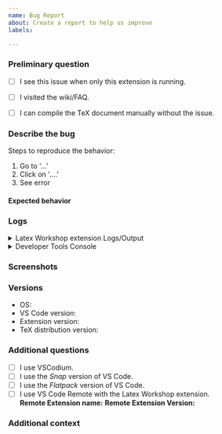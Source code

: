 ```yaml
---
name: Bug Report
about: Create a report to help us improve
labels: 

---
```



### Preliminary question

<!-- These questions are mandatory. [Required]
Please toggle the statements that are correct by removing the space inside the square brackets and inserting an `x` instead.
A comment before eachs statement explains what you have to do to check the statement. Please read those carefully.
-->

<!--
Disable all the other extensions except for LaTeX Workshop, restart VS Code, and check that you still see this issue. 
-->

- [ ] I see this issue when only this extension is running.

<!-- 
Visit the [wiki FAQ](https://github.com/James-Yu/LaTeX-Workshop/wiki/FAQ) and check whether your issue is already referenced there before filling an issue.
-->

- [ ] I visited the wiki/FAQ.

<!--
If your issue is with compiling a document (for example into a pdf file - not having to do with finding the root file of a project), 
check first that you can compile manually. This can be done by entering the compile/build command into a terminal.
-->

- [ ] I can compile the TeX document manually without the issue.





### Describe the bug

<!-- This is mandatory. [Required]
Give a clear and concise description of what the bug is and name the minimal steps to reproduce it.
-->

Steps to reproduce the behavior:
1. Go to '...'
2. Click on '....'
3. See error

#### Expected behavior

<!-- This is mandatory. [Required]
Give a clear and concise description of what you expected to happen.
-->



### Logs 

<details>
 <summary> 
  Latex Workshop extension Logs/Output
 </summary>
 
<!-- This is mandatory. [Required]
Please paste the whole log messages inside the triple grave accents (`). Do not paste only parts of the log messages. 
The log should start with `Initializing LaTeX Workshop`. This is very important to identify problems.

To access the log, click the 'TeX' icon on the Activity Bar on the left side,
select 'View Log Messages', then select 'View LaTeX Workshop extension log'.
-->
 
```

```
  
</details>

<details>
 <summary> 
  Developer Tools Console
 </summary>
 
<!-- This is mandatory. [Required]
Please paste the whole log messages inside the triple grave accents (`). Do not paste only parts of the log messages. 

To access the log, click 'help' -> 'Toggle Developer Tools' -> 'Console'. Paste anything suspicious.
-->

```

```

</details>


### Screenshots

<!-- 
If applicable, paste screenshots here that could help identifying the problem.
Please add a short explanitory note before each of them.
-->



### Versions

<!-- This is mandatory. [Required]
Please write exact version numbers. Please don't write `latest` instead of exact numbers.
-->

 - OS: <!-- e.g. Windows 10 -->
 - VS Code version: <!-- e.g. 1.41.0 -->
 - Extension version: <!-- e.g. 8.5.0 -->
 - TeX distribution version: <!-- e.g. TeX Live 2019/MiKTeX 2.9.7250 -->


### Additional questions

<!--
Please check the correct statements by removing the space inside the square brackets and inserting an `x` instead.
-->

- [ ] I use VSCodium.
- [ ] I use the *Snap* version of VS Code.
- [ ] I use the *Flatpack* version of VS Code.
- [ ] I use VS Code Remote with the Latex Workshop extension. <br>
      **Remote Extension name:**
      **Remote Extension Version:**

### Additional context

<!-- Add any other context about the problem here. -->
